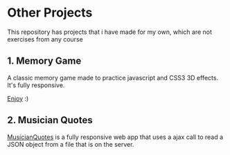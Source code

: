 # Other Projects
This repository has projects that i have made for my own, which are not exercises from any course

## 1. Memory Game
A classic memory game made to practice javascript and CSS3 3D effects.
It's fully responsive.

[Enjoy](https://rawgit.com/FDMOliveira/Other-Projects/master/memory-game/index.html) :)

## 2. Musician Quotes
[MusicianQuotes](https://cdn.rawgit.com/FDMOliveira/Other-Projects/baa1329/AjaxRequests/index.html) is a fully responsive web app that uses a ajax call to read a JSON object from a file that is on the server.